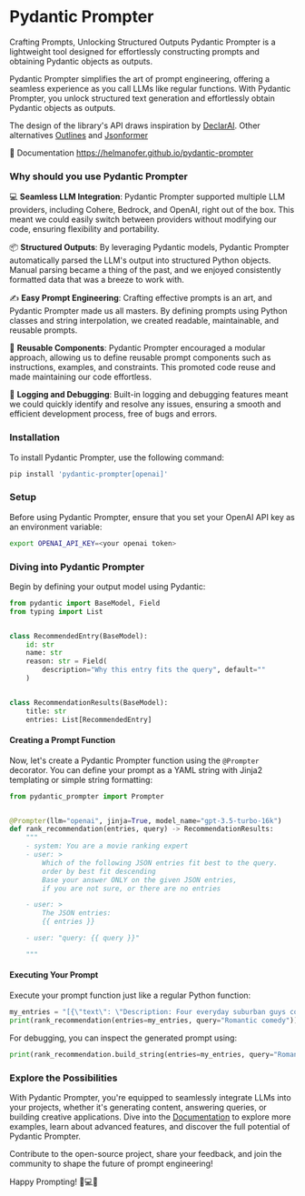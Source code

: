 # Pydantic Prompter
Crafting Prompts, Unlocking Structured Outputs
Pydantic Prompter is a lightweight tool designed for effortlessly constructing prompts and obtaining Pydantic objects as outputs.

Pydantic Prompter simplifies the art of prompt engineering, offering a seamless experience as you call LLMs like regular functions. 
With Pydantic Prompter, you unlock structured text generation and effortlessly obtain Pydantic objects as outputs.

The design of the library's API draws inspiration by [DeclarAI](https://github.com/vendi-ai/declarai).
Other alternatives [Outlines](https://github.com/outlines-dev/outlines) and [Jsonformer](https://github.com/1rgs/jsonformer)

📄 Documentation https://helmanofer.github.io/pydantic-prompter

### Why should you use Pydantic Prompter
💻 **Seamless LLM Integration**: Pydantic Prompter supported multiple LLM providers, including Cohere, Bedrock, and OpenAI, right out of the box. This meant we could easily switch between providers without modifying our code, ensuring flexibility and portability.

📦 **Structured Outputs**: By leveraging Pydantic models, Pydantic Prompter automatically parsed the LLM's output into structured Python objects. Manual parsing became a thing of the past, and we enjoyed consistently formatted data that was a breeze to work with.

✍️ **Easy Prompt Engineering**: Crafting effective prompts is an art, and Pydantic Prompter made us all masters. By defining prompts using Python classes and string interpolation, we created readable, maintainable, and reusable prompts.

🔧 **Reusable Components**: Pydantic Prompter encouraged a modular approach, allowing us to define reusable prompt components such as instructions, examples, and constraints. This promoted code reuse and made maintaining our code effortless.

🐛 **Logging and Debugging**: Built-in logging and debugging features meant we could quickly identify and resolve any issues, ensuring a smooth and efficient development process, free of bugs and errors.

### Installation
To install Pydantic Prompter, use the following command:



```bash
pip install 'pydantic-prompter[openai]'
```

### Setup
Before using Pydantic Prompter, ensure that you set your OpenAI API key as an environment variable:

```bash
export OPENAI_API_KEY=<your openai token>
```

### Diving into Pydantic Prompter

Begin by defining your output model using Pydantic:


```py
from pydantic import BaseModel, Field
from typing import List


class RecommendedEntry(BaseModel):
    id: str
    name: str
    reason: str = Field(
        description="Why this entry fits the query", default=""
    )


class RecommendationResults(BaseModel):
    title: str
    entries: List[RecommendedEntry]
```

#### Creating a Prompt Function

Now, let's create a Pydantic Prompter function using the `@Prompter` decorator. 
You can define your prompt as a YAML string with Jinja2 templating or simple string formatting:
```py
from pydantic_prompter import Prompter


@Prompter(llm="openai", jinja=True, model_name="gpt-3.5-turbo-16k")
def rank_recommendation(entries, query) -> RecommendationResults:
    """
    - system: You are a movie ranking expert
    - user: >
        Which of the following JSON entries fit best to the query. 
        order by best fit descending
        Base your answer ONLY on the given JSON entries, 
        if you are not sure, or there are no entries

    - user: >
        The JSON entries:
        {{ entries }}

    - user: "query: {{ query }}"

    """
```
#### Executing Your Prompt
Execute your prompt function just like a regular Python function:

```py
my_entries = "[{\"text\": \"Description: Four everyday suburban guys come together as a ...."
print(rank_recommendation(entries=my_entries, query="Romantic comedy"))

```
For debugging, you can inspect the generated prompt using:

```py
print(rank_recommendation.build_string(entries=my_entries, query="Romantic comedy"))

```

### Explore the Possibilities

With Pydantic Prompter, you're equipped to seamlessly integrate LLMs into your projects, 
whether it's generating content, answering queries, or building creative applications.
Dive into the [Documentation](https://helmanofer.github.io/pydantic-prompter) to explore more examples, 
learn about advanced features, and discover the full potential of Pydantic Prompter.

Contribute to the open-source project, share your feedback, and join the community to shape the future of prompt engineering!

Happy Prompting! 🌟💻🤖